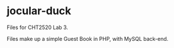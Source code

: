 # jocular-duck
Files for CHT2520 Lab 3.

Files make up a simple Guest Book in PHP, with MySQL back-end.
